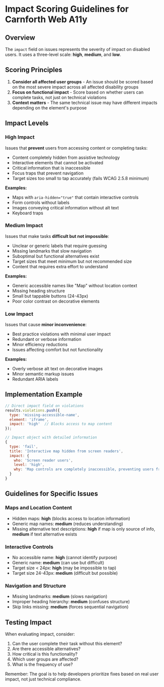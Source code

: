 # Impact Scoring Guidelines for Carnforth Web A11y

## Overview

The `impact` field on issues represents the severity of impact on disabled users. It uses a three-level scale: **high**, **medium**, and **low**.

## Scoring Principles

1. **Consider all affected user groups** - An issue should be scored based on the most severe impact across all affected disability groups
2. **Focus on functional impact** - Score based on whether users can complete tasks, not just on technical violations
3. **Context matters** - The same technical issue may have different impacts depending on the element's purpose

## Impact Levels

### High Impact
Issues that **prevent** users from accessing content or completing tasks:
- Content completely hidden from assistive technology
- Interactive elements that cannot be activated
- Critical information that is inaccessible
- Focus traps that prevent navigation
- Target sizes too small to tap accurately (fails WCAG 2.5.8 minimum)

**Examples:**
- Maps with `aria-hidden="true"` that contain interactive controls
- Form controls without labels
- Images conveying critical information without alt text
- Keyboard traps

### Medium Impact
Issues that make tasks **difficult but not impossible**:
- Unclear or generic labels that require guessing
- Missing landmarks that slow navigation
- Suboptimal but functional alternatives exist
- Target sizes that meet minimum but not recommended size
- Content that requires extra effort to understand

**Examples:**
- Generic accessible names like "Map" without location context
- Missing heading structure
- Small but tappable buttons (24-43px)
- Poor color contrast on decorative elements

### Low Impact
Issues that cause **minor inconvenience**:
- Best practice violations with minimal user impact
- Redundant or verbose information
- Minor efficiency reductions
- Issues affecting comfort but not functionality

**Examples:**
- Overly verbose alt text on decorative images
- Minor semantic markup issues
- Redundant ARIA labels

## Implementation Example

```javascript
// Direct impact field on violations
results.violations.push({
  type: 'missing-accessible-name',
  element: 'iframe',
  impact: 'high'  // Blocks access to map content
});

// Impact object with detailed information
{
  type: 'fail',
  title: 'Interactive map hidden from screen readers',
  impact: {
    who: 'Screen reader users',
    level: 'high',
    why: 'Map controls are completely inaccessible, preventing users from interacting with location data'
  }
}
```

## Guidelines for Specific Issues

### Maps and Location Content
- Hidden maps: **high** (blocks access to location information)
- Generic map names: **medium** (reduces understanding)
- Missing alternative text descriptions: **high** if map is only source of info, **medium** if text alternative exists

### Interactive Controls
- No accessible name: **high** (cannot identify purpose)
- Generic name: **medium** (can use but difficult)
- Target size < 24px: **high** (may be impossible to tap)
- Target size 24-43px: **medium** (difficult but possible)

### Navigation and Structure
- Missing landmarks: **medium** (slows navigation)
- Improper heading hierarchy: **medium** (confuses structure)
- Skip links missing: **medium** (forces sequential navigation)

## Testing Impact

When evaluating impact, consider:
1. Can the user complete their task without this element?
2. Are there accessible alternatives?
3. How critical is this functionality?
4. Which user groups are affected?
5. What is the frequency of use?

Remember: The goal is to help developers prioritize fixes based on real user impact, not just technical compliance.